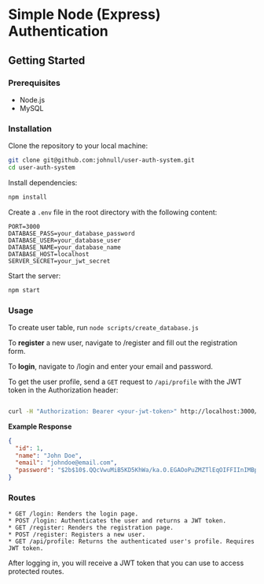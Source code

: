 # Simple Node (Express) Authentication

## Getting Started

### Prerequisites

- Node.js
- MySQL

### Installation

Clone the repository to your local machine:

```bash
git clone git@github.com:johnull/user-auth-system.git
cd user-auth-system
```

Install dependencies:

```bash
npm install
```

Create a `.env` file in the root directory with the following content:

```env
PORT=3000
DATABASE_PASS=your_database_password
DATABASE_USER=your_database_user
DATABASE_NAME=your_database_name
DATABASE_HOST=localhost
SERVER_SECRET=your_jwt_secret
```

Start the server:

```bash
npm start
```
### Usage
To create user table, run `node scripts/create_database.js`

To **register** a new user, navigate to /register and fill out the registration form.

To **login**, navigate to /login and enter your email and password.

To get the user profile, send a `GET` request to `/api/profile` with the JWT token in the Authorization header:

```bash

curl -H "Authorization: Bearer <your-jwt-token>" http://localhost:3000/api/profile
```

**Example Response**

```json
{
  "id": 1,
  "name": "John Doe",
  "email": "johndoe@email.com",
  "password": "$2b$10$.QQcVwuMiB5KD5KhWa/ka.O.EGAOoPuZMZTlEqOIFFIInIMBp0ivu"
}
```

### Routes

    * GET /login: Renders the login page.
    * POST /login: Authenticates the user and returns a JWT token.
    * GET /register: Renders the registration page.
    * POST /register: Registers a new user.
    * GET /api/profile: Returns the authenticated user's profile. Requires JWT token.

After logging in, you will receive a JWT token that you can use to access protected routes.
